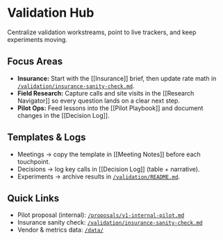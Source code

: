 # Validation Hub

Centralize validation workstreams, point to live trackers, and keep experiments moving.

## Focus Areas
- **Insurance:** Start with the [[Insurance]] brief, then update rate math in [`/validation/insurance-sanity-check.md`](https://github.com/justindbilyeu/2ndStory-Services/blob/main/validation/insurance-sanity-check.md).
- **Field Research:** Capture calls and site visits in the [[Research Navigator]] so every question lands on a clear next step.
- **Pilot Ops:** Feed lessons into the [[Pilot Playbook]] and document changes in the [[Decision Log]].

## Templates & Logs
- Meetings → copy the template in [[Meeting Notes]] before each touchpoint.
- Decisions → log key calls in [[Decision Log]] (table + narrative).
- Experiments → archive results in [`/validation/README.md`](https://github.com/justindbilyeu/2ndStory-Services/blob/main/validation/README.md).

## Quick Links
- Pilot proposal (internal): [`/proposals/v1-internal-pilot.md`](https://github.com/justindbilyeu/2ndStory-Services/blob/main/proposals/v1-internal-pilot.md)
- Insurance sanity check: [`/validation/insurance-sanity-check.md`](https://github.com/justindbilyeu/2ndStory-Services/blob/main/validation/insurance-sanity-check.md)
- Vendor & metrics data: [`/data/`](https://github.com/justindbilyeu/2ndStory-Services/tree/main/data)

